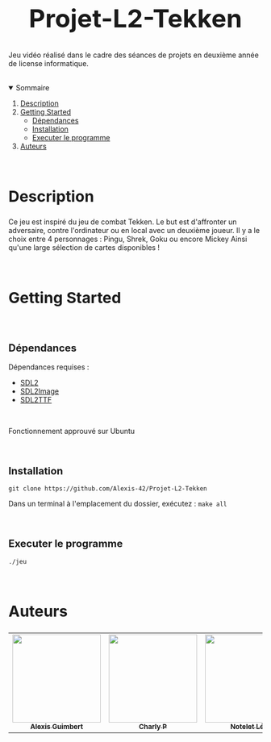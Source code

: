 <h1 align="center" style="font-size:50px;"> Projet-L2-Tekken </h1>

Jeu vidéo réalisé dans le cadre des séances de projets en deuxième année de license informatique.

<br>
<details open="open">
  <summary>Sommaire</summary>
  <ol>
    <li><a href="#Description"> Description</a></li>
    <li>
      <a href="#Getting Started"> Getting Started</a>
      <ul>
        <li><a href="#Dépendances">Dépendances</a></li>
        <li><a href="#Installation">Installation</a></li>
        <li><a href="#Executer le programme">Executer le programme</a></li>
      </ul>    
    </li>
    <li><a href="#Auteurs"> Auteurs</a></li>
  </ol>
</details>
<br>

<h2 id="Description" style="font-size:30px;"> Description</h2>


Ce jeu est inspiré du jeu de combat Tekken. Le but est d'affronter un adversaire, contre l'ordinateur ou en local avec un deuxième joueur.
Il y a le choix entre 4 personnages : Pingu, Shrek, Goku ou encore Mickey
Ainsi qu'une large sélection de cartes disponibles !

<br>

<h2 id="Getting Started" style="font-size:30px;"> Getting Started</h2>


<br>

<h2 id="Dépendances" style="font-size:20px;">Dépendances</h2>

Dépendances requises : 
  * <a href="https://www.libsdl.org/download-2.0.php">SDL2</a>
  * <a href="https://www.libsdl.org/projects/SDL_image/">SDL2Image</a>
  * <a href="https://github.com/libsdl-org/SDL_ttf">SDL2TTF</a>

<br>

Fonctionnement approuvé sur Ubuntu

<br>

<h2 id="Installation" style="font-size:20px;">Installation</h2>


```
git clone https://github.com/Alexis-42/Projet-L2-Tekken
```
Dans un terminal à l'emplacement du dossier, exécutez : ```make all```

<br>

<h2 id="Executer le programme" style="font-size:20px;">Executer le programme</h2>


```
./jeu
```
<br>

<h2 id="Auteurs" style="font-size:30px;">Auteurs</h2>


<table>
  <tr align = "center">
    <td><a href="https://github.com/Alexis-42/Projet-L2-Tekken/commits?author=Alexis-42"><img src="https://avatars.githubusercontent.com/u/97942917?v=4" width="175px;" alt=""/><br /><sub><b>Alexis Guimbert</b></sub></a><br /></td>
    <td align="center"><a href="https://github.com/Alexis-42/Projet-L2-Tekken/commits?author=Jck0day"><img src="https://avatars.githubusercontent.com/u/77964646?v=4" width="175px;" alt=""/><br /><sub><b>Charly P</b></sub></a><br /></td>
    <td align="center"><a href="https://github.com/Alexis-42/Projet-L2-Tekken/commits?author=NoteletL"><img src="https://avatars.githubusercontent.com/u/97942901?v=4" width="175px;" alt=""/><br /><sub><b>Notelet Léo</b></sub></a><br /></td>
  </tr>
</table>
